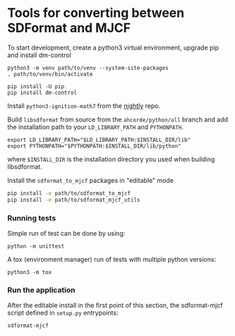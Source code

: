 # Tools for converting between SDFormat and MJCF

To start development, create a python3 virtual environment, upgrade pip and
install dm-control

```
python3 -m venv path/to/venv --system-site-packages
. path/to/venv/bin/activate

pip install -U pip
pip install dm-control
```

Install `python3-ignition-math7` from the
[nightly](https://gazebosim.org/docs/all/release#type-of-releases) repo.

Build `libsdformat` from source from the `ahcorde/python/all` branch and add
the installation path to your `LD_LIBRARY_PATH` and `PYTHONPATH`.

```
export LD_LIBRARY_PATH="$LD_LIBRARY_PATH:$INSTALL_DIR/lib"
export PYTHONPATH="$PYTHONPATH:$INSTALL_DIR/lib/python"
```

where `$INSTALL_DIR` is the installation directory you used when building
libsdformat.

Install the `sdformat_to_mjcf` packages in "editable" mode

```bash
pip install -e path/to/sdformat_to_mjcf
pip install -e path/to/sdformat_mjcf_utils
```

### Running tests

Simple run of test can be done by using:

```
python -m unittest
```

A tox (environment manager) run of tests with multiple python versions:

    python3 -m tox

### Run the application

After the editable install in the first point of this section, the sdformat-mjcf
script defined in `setup.py` entrypoints:

    sdformat-mjcf
